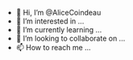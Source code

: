 - 👋 Hi, I’m @AliceCoindeau
- 👀 I’m interested in ...
- 🌱 I’m currently learning ...
- 💞️ I’m looking to collaborate on ...
- 📫 How to reach me ...

<!---
AliceCoindeau/AliceCoindeau is a ✨ special ✨ repository because its `README.md` (this file) appears on your GitHub profile.
You can click the Preview link to take a look at your changes.
--->
